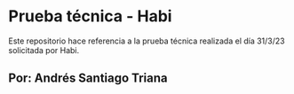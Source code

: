 # Prueba técnica - Habi
Este repositorio hace referencia a la prueba técnica realizada el día 31/3/23 solicitada por Habi.
## Por: Andrés Santiago Triana
